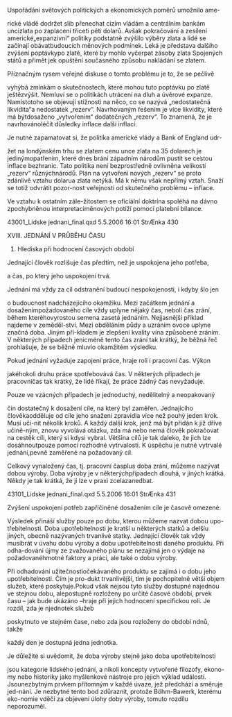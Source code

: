 
Uspořádání světových politických a ekonomických poměrů umožnilo ame-

rické vládě dodržet slib přenechat cizím vládám a centrálním bankám uncizlata po zaplacení třiceti pěti dolarů. Avšak pokračování a zesílení americké„expanzivní“ politiky podstatně zvýšilo výběry zlata a lidé se začínají obávatbudoucích měnových podmínek. Leká je představa dalšího zvýšení poptávkypo zlatě, které by mohlo vyčerpat zásoby zlata Spojených států a přimět jek opuštění současného způsobu nakládání se zlatem.

Příznačným rysem veřejné diskuse o tomto problému je to, že se pečlivě

vyhýbá zmínkám o skutečnostech, které mohou tuto poptávku po zlatě ještězvýšit. Nemluví se o politikách utrácení na dluh a úvěrové expanze. Namístotoho se objevují stížnosti na něco, co se nazývá „nedostatečná likvidita“a nedostatek „rezerv“. Navrhovaným řešením je více likvidity, které má býtdosaženo „vytvořením“ dodatečných „rezerv“. To znamená, že je navrhovánoléčit důsledky inflace další inflací.

Je nutné zapamatovat si, že politika americké vlády a Bank of England udr-

žet na londýnském trhu se zlatem cenu unce zlata na 35 dolarech je jedinýmopatřením, které dnes brání západním národům pustit se cestou inflace bezhranic. Tato politika není bezprostředně ovlivněna velikostí „rezerv“ různýchnárodů. Plán na vytvoření nových „rezerv“ se proto zdánlivě vztahu dolarua zlata netýká. Má k němu však nepřímý vztah. Snaží se totiž odvrátit pozor-nost veřejnosti od skutečného problému – inflace.

Ve vztahu k ostatním zále-žitostem se oficiální doktrína spoléhá na dávno zpochybněnou interpretaciměnových potíží pomocí platební bilance.

43001_Lidske jednani_final.qxd 5.5.2006 16:01 StrÆnka 430

XVIII. JEDNÁNÍ V PRŮBĚHU ČASU

1. Hlediska při hodnocení časových období

Jednající člověk rozlišuje čas předtím, než je uspokojena jeho potřeba,

a čas, po který jeho uspokojení trvá.

Jednání má vždy za cíl odstranění budoucí nespokojenosti, i kdyby šlo jen

o budoucnost nadcházejícího okamžiku. Mezi začátkem jednání a dosaženímpožadovaného cíle vždy uplyne nějaký čas, neboli čas zrání, během kteréhovyrostou semena zasetá jednáním. Nejjasnější příklad najdeme v zeměděl-ství. Mezi obděláním půdy a uzráním ovoce uplyne značná doba. Jiným pří-kladem je zlepšení kvality vína způsobené zráním. V některých případech jenicméně tento čas zrání tak krátký, že běžná řeč prohlašuje, že se běžně mluvío okamžitém výsledku.

Pokud jednání vyžaduje zapojení práce, hraje roli i pracovní čas. Výkon

jakéhokoli druhu práce spotřebovává čas. V některých případech je pracovníčas tak krátký, že lidé říkají, že práce žádný čas nevyžaduje.

Pouze ve vzácných případech je jednoduchý, nedělitelný a neopakovaný

čin dostatečný k dosažení cíle, na který byl zaměřen. Jednajícího člověkaodděluje od cíle jeho snažení zpravidla více než pouhý jeden krok. Musí uči-nit několik kroků. A každý další krok, jenž má být přidán k již dříve učině-ným, znovu vyvolává otázku, zda má nebo nemá člověk pokračovat na cestěk cíli, který si kdysi vybral. Většina cílů je tak daleko, že jich lze dosáhnoutpouze pomocí rozhodné vytrvalosti. K úspěchu je nutné vytrvalé jednání,pevně zaměřené na požadovaný cíl.

Celkový vynaložený čas, tj. pracovní časplus doba zrání, můžeme nazývat dobou výroby. Doba výroby je v některýchpřípadech dlouhá, v jiných krátká. Někdy je tak krátká, že ji lze v praxi zcelazanedbat.

43101_Lidske jednani_final.qxd 5.5.2006 16:01 StrÆnka 431

Zvýšení uspokojení potřeb zapříčiněné dosažením cíle je časově omezené.

Výsledek přináší služby pouze po dobu, kterou můžeme nazvat dobou upo-třebitelnosti. Doba upotřebitelnosti je kratší u některých statků a delšíu jiných, obecně nazývaných trvanlivé statky. Jednající člověk tak vždy musíbrát v úvahu dobu výroby a dobu upotřebitelnosti daného produktu. Při odha-dování újmy ze zvažovaného plánu se nezajímá jen o výdaje na požadovanéhmotné faktory a práci, ale také o dobu výroby.

Při odhadování užitečnostiočekávaného produktu se zajímá i o dobu jeho upotřebitelnosti. Čím je pro-dukt trvanlivější, tím je pochopitelně větší objem služeb, které poskytuje.Pokud však nejsou tyto služby dostupné najednou ve stejnou dobu, alepostupně rozloženy po určité časové období, prvek času – jak bude ukázáno –hraje při jejich hodnocení specifickou roli. Je rozdíl, zda je njednotek služeb

poskytnuto ve stejném čase, nebo zda jsou rozloženy do období ndnů, takže

každý den je dostupná jedna jednotka.

Je důležité si uvědomit, že doba výroby stejně jako doba upotřebitelnosti

jsou kategorie lidského jednání, a nikoli koncepty vytvořené filozofy, ekono-my nebo historiky jako myšlenkové nástroje pro jejich výklad událostí. Jsounezbytným prvkem přítomným v každé úvaze, jež předchází a směruje jed-nání. Je nezbytné tento bod zdůraznit, protože Böhm-Bawerk, kterému eko-nomie vděčí za objevení úlohy doby výroby, tomuto rozdílu neporozuměl.
